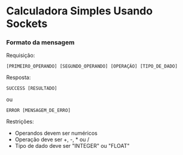 # Calculadora Simples Usando Sockets

### Formato da mensagem

Requisição:

``` 
[PRIMEIRO_OPERANDO] [SEGUNDO_OPERANDO] [OPERAÇÃO] [TIPO_DE_DADO]
```

Resposta:

```
SUCCESS [RESULTADO]
``` 

ou 

```
ERROR [MENSAGEM_DE_ERRO]
```

Restrições:
- Operandos devem ser numéricos
- Operação deve ser +, -, * ou /
- Tipo de dado deve ser "INTEGER" ou "FLOAT"
